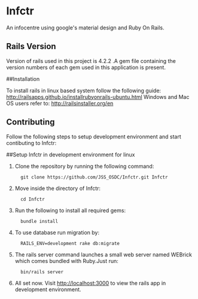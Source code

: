 # Infctr

An infocentre using google's material design and Ruby On Rails. 

## Rails Version
Version of rails used in this project is 4.2.2 .A gem file containing the version numbers of each gem used in this application is present. 

##Installation

To install rails in linux based system follow the following guide: http://railsapps.github.io/installrubyonrails-ubuntu.html
Windows and Mac OS users refer to: http://railsinstaller.org/en 

## Contributing
Follow the following steps to setup development environment and start contibuting to Infctr:

##Setup Infctr in development environment for linux

1. Clone the repository by running the following command:     
  
         git clone https://github.com/JSS_OSDC/Infctr.git Infctr

2. Move inside the directory of Infctr:
         
         cd Infctr

3. Run the following to install all required gems:
         
         bundle install

4. To use database run migration by:
         
         RAILS_ENV=development rake db:migrate

5. The rails server command launches a small web server named WEBrick which comes bundled with Ruby.Just run:
         
         bin/rails server

6. All set now. Visit [http://localhost:3000][localhost] to view the rails app in development environment.

[localhost]: http://localhost:3000

